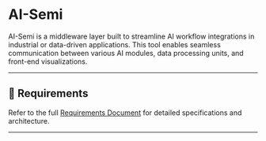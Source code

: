 # AI-Semi

AI-Semi is a middleware layer built to streamline AI workflow integrations in industrial or data-driven applications. This tool enables seamless communication between various AI modules, data processing units, and front-end visualizations.

---

## 📌 Requirements

Refer to the full [Requirements Document](https://docs.google.com/document/d/1FBnBE_bM8oVDC1mcImNgYxl8kqg2eyV54TN7sMT_AaA/edit?tab=t.0#heading=h.7ops1jxxmw) for detailed specifications and architecture.

---
